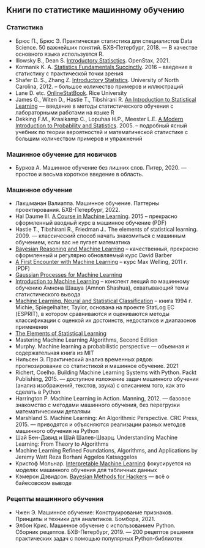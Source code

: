## Книги по статистике машинному обучению
### Статистика
- Брюс П., Брюс Э. Практическая статистика для специалистов Data Science. 50 важнейших понятий. БХВ-Петербург, 2018. — В качестве основного языка используется R.
- Illowsky B., Dean S. [Introductory Statisctics](https://openstax.org/details/introductory-statistics). OpenStax, 2021.
- Kormanik K. A. [Statistics Fundamentals Succinctly](https://www.syncfusion.com/succinctly-free-ebooks/statistics-fundamentals-succinctly). 2016 – введение в статистику с практической точки зрения
- Shafer D. S., Zhang Z. [Introductory Statistics](https://open.umn.edu/opentextbooks/textbooks/introductory-statistics). University of North Carolina, 2012. – большое количество примеров и иллюстраций
- Lane D. etc. [OnlineStatBook](http://onlinestatbook.com/). Rice University
- James G., Witen D., Hastie T., Tibshirani R. [An Introduction to Statistical Learning](https://www.ime.unicamp.br/~dias/Intoduction%20to%20Statistical%20Learning.pdf) — введение в методы статистического обучения с лабораторными работами на языке R
- Dekking F.M., Kraaikamp C., Lopuhaa H.P., Meester L.E. [A Modern Introduction to
Probability and Statistics](https://cis.temple.edu/~latecki/Courses/CIS2033-Spring13/Modern_intro_probability_statistics_Dekking05.pdf). 2005. – подробный ясный учебник по теории вероятностей и математической статистике с большим количеством примеров и упражнений


### Машинное обучение для новичков
- Бурков А. Машинное обучение без лишних слов. Питер, 2020. — простое и весьма короткое введение в область.


### Машинное обучение
- Лакшманан Валиаппа. Машинное обучение. Паттерны проектирования. БХВ-Петербург, 2022. 
-  Hal Daume III. [A Course in Machine Learning](http://ciml.info/dl/v0_9/ciml-v0_9-all.pdf). 2015 – прекрасно оформленный вводный курс в машинное обучение (PDF)
- Hastie T., Tibshirani R., Friedman J.. The elements of statistical learning. 2009. — классический способ начать знакомиться с машинным обучением, если вас не пугает математика
- [Bayesian Reasoning and Machine Learning](http://web4.cs.ucl.ac.uk/staff/D.Barber/pmwiki/pmwiki.php?n=Brml.HomePage) – качественный, прекрасно оформленный и регулярно обновляемый курс David Barber
- [A First Encounter with Machine Learning](https://www.ics.uci.edu/~welling/teaching/ICS273Afall11/IntroMLBook.pdf) – курс Max Welling, 2011 г. (PDF)
- [Gaussian Processes for Machine Learning](http://www.gaussianprocess.org/gpml/)
- [Introduction to Machine Learning](https://arxiv.org/abs/0904.3664v1) – конспект лекций по машинному обучению Амнона Шашуа (Amnon Shashua), охватывающий темы статистического вывода
- [Machine Learning, Neural and Statistical Classification](http://www1.maths.leeds.ac.uk/~charles/statlog/) – книга 1994 г. Michie, Spiegelhalter, Taylor, основана на проекте StatLog ЕС (ESPRIT), в котором сравниваются и оцениваются методы классификации с оценкой их достоинств, недостатков и диапазонов применения
- [The Elements of Statistical Learning](https://web.archive.org/web/20131027220938/http://www-stat.stanford.edu/~tibs/ElemStatLearn//)
- Mastering Machine Learning Algorithms, Second Edition
- Murphy. Machine learning a probabilistic perspective — объемная и содержательная книга из MIT
- Нильсен Э. Практический анализ временных рядов: прогнозирование со статистикой и машинное обучение. 2021 
- Richert, Coelho. Building Machine Learning Systems with Python. Packt Publishing, 2015. — доступное изложение задач машинного обучения (анализ изображений, текстов, звука) с описанием того, как это сделать в Python
- Harrington P. Machine Learning in Action. Manning, 2012. — базовое знакомство с методами машинного обучения, без перегрузки математическими деталями
- Marshland S. Machine Learning: An Algorithmic Perspective. CRC Press, 2015. — приводятся и объясняются реализации разных методов машинного обучения на Python
- Шай Бен-Давид и Шай Шалев-Шварц. Understanding Machine Learning: From Theory to Algorithms
- Machine Learning Refined Foundations, Algorithms, and Applications by Jeremy Watt Reza Borhani Aggelos Katsaggelos
- Кристоф Мольнар. [Interpretable Machine Learning](https://christophm.github.io/interpretable-ml-book/) фокусируется на моделях машинного обучения для табличных данных
- Кэмерон Дэвидсон. [Bayesian Methods for Hackers](https://github.com/CamDavidsonPilon/Probabilistic-Programming-and-Bayesian-Methods-for-Hackers) — всё о байесовском выводе


### Рецепты машинного обучения
- Чжен Э. Машинное обучение: Конструирование признаков. Принципы и техники для аналитиков. Бомбора, 2021. 
- Элбон Крис. Машинное обучение с использованием Python. Сборник рецептов. БХВ-Петербург, 2019. — 200 рецептов решения практических задач с помощью популярных Python-библиотек
